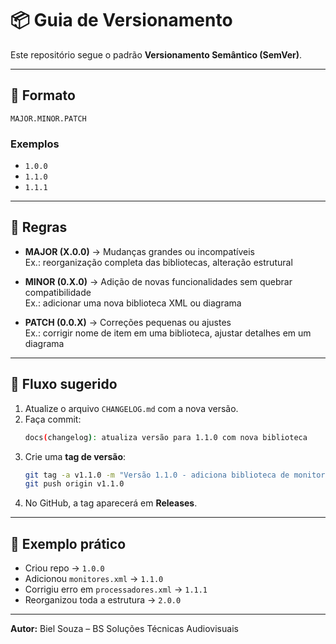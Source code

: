 # 📦 Guia de Versionamento

Este repositório segue o padrão **Versionamento Semântico (SemVer)**.

---

## 📌 Formato
```
MAJOR.MINOR.PATCH
```

### Exemplos
- `1.0.0`
- `1.1.0`
- `1.1.1`

---

## 📌 Regras

- **MAJOR (X.0.0)** → Mudanças grandes ou incompatíveis  
  Ex.: reorganização completa das bibliotecas, alteração estrutural

- **MINOR (0.X.0)** → Adição de novas funcionalidades sem quebrar compatibilidade  
  Ex.: adicionar uma nova biblioteca XML ou diagrama

- **PATCH (0.0.X)** → Correções pequenas ou ajustes  
  Ex.: corrigir nome de item em uma biblioteca, ajustar detalhes em um diagrama

---

## 📌 Fluxo sugerido

1. Atualize o arquivo `CHANGELOG.md` com a nova versão.  
2. Faça commit:  
   ```bash
   docs(changelog): atualiza versão para 1.1.0 com nova biblioteca
   ```
3. Crie uma **tag de versão**:  
   ```bash
   git tag -a v1.1.0 -m "Versão 1.1.0 - adiciona biblioteca de monitores"
   git push origin v1.1.0
   ```
4. No GitHub, a tag aparecerá em **Releases**.  

---

## 📌 Exemplo prático

- Criou repo → `1.0.0`  
- Adicionou `monitores.xml` → `1.1.0`  
- Corrigiu erro em `processadores.xml` → `1.1.1`  
- Reorganizou toda a estrutura → `2.0.0`  

---

**Autor:** Biel Souza – BS Soluções Técnicas Audiovisuais  

